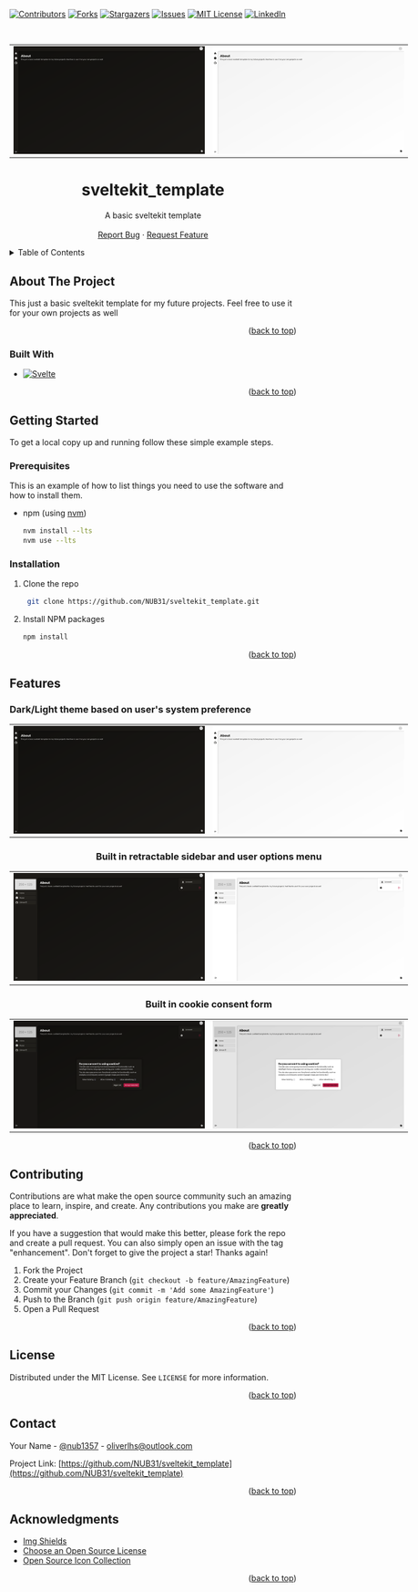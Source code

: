 <a name="readme-top"></a>

[![Contributors][contributors-shield]][contributors-url]
[![Forks][forks-shield]][forks-url]
[![Stargazers][stars-shield]][stars-url]
[![Issues][issues-shield]][issues-url]
[![MIT License][license-shield]][license-url]
[![LinkedIn][linkedin-shield]][linkedin-url]

<!-- PROJECT LOGO -->
<br />

<div align="center">
<div style="width: 700px">

|                                                                                |                                                                                 |
| :----------------------------------------------------------------------------: | :-----------------------------------------------------------------------------: |
| [![Product Name Screen Shot][dark-contracted-screenshot]](https://example.com) | [![Product Name Screen Shot][light-contracted-screenshot]](https://example.com) |

</div>
<h1 align="center">sveltekit_template</h1>

  <p align="center">
    A basic sveltekit template
    <br />
    <br />
    <a href="https://github.com/NUB31/sveltekit_template/issues">Report Bug</a>
    ·
    <a href="https://github.com/NUB31/sveltekit_template/issues">Request Feature</a>
  </p>
</div>

<!-- TABLE OF CONTENTS -->
<details>
  <summary>Table of Contents</summary>
  <ol>
    <li>
      <a href="#about-the-project">About The Project</a>
      <ul>
        <li><a href="#built-with">Built With</a></li>
      </ul>
    </li>
    <li>
      <a href="#getting-started">Getting Started</a>
      <ul>
        <li><a href="#prerequisites">Prerequisites</a></li>
        <li><a href="#installation">Installation</a></li>
      </ul>
    </li>
    <li><a href="#features">Features</a></li>
    <li><a href="#contributing">Contributing</a></li>
    <li><a href="#license">License</a></li>
    <li><a href="#contact">Contact</a></li>
    <li><a href="#acknowledgments">Acknowledgments</a></li>
  </ol>
</details>

<!-- ABOUT THE PROJECT -->

## About The Project

This just a basic sveltekit template for my future projects. Feel free to use it for your own projects as well

<p align="right">(<a href="#readme-top">back to top</a>)</p>

### Built With

-   [![Svelte][Svelte.dev]][Svelte-url]

<p align="right">(<a href="#readme-top">back to top</a>)</p>

<!-- GETTING STARTED -->

## Getting Started

To get a local copy up and running follow these simple example steps.

### Prerequisites

This is an example of how to list things you need to use the software and how to install them.

-   npm (using <a href="https://github.com/nvm-sh/nvm">nvm</a>)
    ```bash
    nvm install --lts
    nvm use --lts
    ```

### Installation

1. Clone the repo

    ```bash
     git clone https://github.com/NUB31/sveltekit_template.git
    ```

2. Install NPM packages

    ```bash
    npm install
    ```

<p align="right">(<a href="#readme-top">back to top</a>)</p>

<!-- USAGE EXAMPLES -->

## Features

### Dark/Light theme based on user's system preference

<div align="center">
<div style="width: 700px">

|                                                                                |                                                                                 |
| :----------------------------------------------------------------------------: | :-----------------------------------------------------------------------------: |
| [![Product Name Screen Shot][dark-contracted-screenshot]](https://example.com) | [![Product Name Screen Shot][light-contracted-screenshot]](https://example.com) |

### Built in retractable sidebar and user options menu

|                                                                              |                                                                               |
| :--------------------------------------------------------------------------: | :---------------------------------------------------------------------------: |
| [![Product Name Screen Shot][dark-expanded-screenshot]](https://example.com) | [![Product Name Screen Shot][light-expanded-screenshot]](https://example.com) |

### Built in cookie consent form

|                                                                            |                                                                             |
| :------------------------------------------------------------------------: | :-------------------------------------------------------------------------: |
| [![Product Name Screen Shot][dark-cookie-screenshot]](https://example.com) | [![Product Name Screen Shot][light-cookie-screenshot]](https://example.com) |

</div>
</div>
<p align="right">(<a href="#readme-top">back to top</a>)</p>

<!-- CONTRIBUTING -->

## Contributing

Contributions are what make the open source community such an amazing place to learn, inspire, and create. Any contributions you make are **greatly appreciated**.

If you have a suggestion that would make this better, please fork the repo and create a pull request. You can also simply open an issue with the tag "enhancement".
Don't forget to give the project a star! Thanks again!

1. Fork the Project
2. Create your Feature Branch (`git checkout -b feature/AmazingFeature`)
3. Commit your Changes (`git commit -m 'Add some AmazingFeature'`)
4. Push to the Branch (`git push origin feature/AmazingFeature`)
5. Open a Pull Request

<p align="right">(<a href="#readme-top">back to top</a>)</p>

<!-- LICENSE -->

## License

Distributed under the MIT License. See `LICENSE` for more information.

<p align="right">(<a href="#readme-top">back to top</a>)</p>

<!-- CONTACT -->

## Contact

Your Name - [@nub1357](https://twitter.com/nub1357) - oliverlhs@outlook.com

Project Link: [https://github.com/NUB31/sveltekit_template](https://github.com/NUB31/sveltekit_template)

<p align="right">(<a href="#readme-top">back to top</a>)</p>

<!-- ACKNOWLEDGMENTS -->

## Acknowledgments

-   [Img Shields](https://shields.io/)
-   [Choose an Open Source License](https://choosealicense.com/)
-   [Open Source Icon Collection](https://icon-sets.iconify.design/)

<p align="right">(<a href="#readme-top">back to top</a>)</p>

[contributors-shield]: https://img.shields.io/github/contributors/NUB31/sveltekit_template.svg?style=for-the-badge
[contributors-url]: https://github.com/NUB31/sveltekit_template/graphs/contributors
[forks-shield]: https://img.shields.io/github/forks/NUB31/sveltekit_template.svg?style=for-the-badge
[forks-url]: https://github.com/NUB31/sveltekit_template/network/members
[stars-shield]: https://img.shields.io/github/stars/NUB31/sveltekit_template.svg?style=for-the-badge
[stars-url]: https://github.com/NUB31/sveltekit_template/stargazers
[issues-shield]: https://img.shields.io/github/issues/NUB31/sveltekit_template.svg?style=for-the-badge
[issues-url]: https://github.com/NUB31/sveltekit_template/issues
[license-shield]: https://img.shields.io/github/license/NUB31/sveltekit_template.svg?style=for-the-badge
[license-url]: https://github.com/NUB31/sveltekit_template/blob/master/LICENSE
[linkedin-shield]: https://img.shields.io/badge/-LinkedIn-black.svg?style=for-the-badge&logo=linkedin&colorB=555
[linkedin-url]: https://linkedin.com/in/oliver-stene-744a96200
[Svelte.dev]: https://img.shields.io/badge/Svelte-4A4A55?style=for-the-badge&logo=svelte&logoColor=FF3E00
[Svelte-url]: https://svelte.dev/
[dark-contracted-screenshot]: /assets/dark-contracted.png
[dark-expanded-screenshot]: /assets/dark-expanded.png
[dark-cookie-screenshot]: /assets/dark-cookie.png
[light-contracted-screenshot]: /assets/light-contracted.png
[light-expanded-screenshot]: /assets/light-expanded.png
[light-cookie-screenshot]: /assets/light-cookie.png
